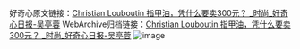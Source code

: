 好奇心原文链接：[Christian Louboutin 指甲油，凭什么要卖300元？ _时尚_好奇心日报-吴亭蓉](https://www.qdaily.com/articles/1657.html)
WebArchive归档链接：[Christian Louboutin 指甲油，凭什么要卖300元？ _时尚_好奇心日报-吴亭蓉](http://web.archive.org/web/20190623145954/https://www.qdaily.com/articles/1657.html)
![image](http://ww3.sinaimg.cn/large/007d5XDply1g3v4lggr3hj30u03vqb29)
